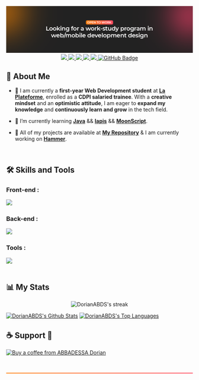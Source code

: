<img src="/src/img/Banniere_GitHub_top.png" alt="Github top banner" />

<div align="center">
    <a href="https://abbadessa-dorian.fr/">
        <img src="https://img.shields.io/badge/Portfolio-white?logo=linkedin&logoColor=fff">
    <a href="https://www.linkedin.com/in/dorian-abbadessa/">
        <img src="https://img.shields.io/badge/LinkedIn-blue?logo=linkedin&logoColor=fff">
    <a href="https://mail.google.com/mail/u/0/?tab=rm&ogbl#inbox?compose=CllgCJZWPrjbGQjZxWJqBSnSWpZtBGtXPBZDVQkBgZfRfjHxJwZQgsbLcLCqQlqRlRzCdzxHRCg">
        <img src="https://img.shields.io/badge/Gmail-D33E35?logo=Gmail&logoColor=fff">
    <a href="https://www.behance.net/dorianabbadessa">
        <img src="https://img.shields.io/badge/BeHance-053eff?logo=behance&logoColor=fff">
    <a href="https://github.com/DorianABDS/github-profile-views-counter">
        <img src="https://komarev.com/ghpvc/?username=DorianABDS">
    </a>
    <a href="https://github.com/DorianABDS?tab=followers"><img src="https://img.shields.io/github/followers/DorianABDS?label=Followers&style=social" alt="GitHub Badge"></a>
</div>

## 🙋 About Me

- 🔎 I am currently a **first-year Web Development student** at [**La Plateforme**](https://laplateforme.io/), enrolled as a **CDPI salaried trainee**. With a **creative mindset** and an **optimistic attitude**, I am eager to **expand my knowledge** and **continuously learn and grow** in the tech field.


- 🌱 I’m currently learning **[Java](https://docs.oracle.com/en/java/)** && **[lapis](https://leafo.net/lapis/)** && **[MoonScript](https://github.com/ForgeLua/Hammer)**.

- 📜 All of my projects are available at **[My Repository](https://github.com/DorianABDS?tab=repositories)** & I am currently working on **[Hammer](https://github.com/ForgeLua/Hammer)**.

<br>

## 🛠️ Skills and Tools

### Front-end :
<div>
    <img src="https://skillicons.dev/icons?i=html,css,js,react,jquery,sass,bootstrap,tailwind" /><br>
</div>

### Back-end :
<div>
    <img src="https://skillicons.dev/icons?i=php,mysql,python,nodejs,java,lua,coffeescript" /><br>
</div>

### Tools :
<div>
    <img src="https://skillicons.dev/icons?i=git,github,docker,npm,pnpm,powershell,vite,vercel,vscode,idea,figma,markdown,notion,ps,discord,gradle" /><br>
</div>

<br>

## 📊 My Stats

<p align="center">

<img title="🔥 streak-stats" alt="DorianABDS's streak" src="https://github-readme-streak-stats.herokuapp.com/?user=DorianABDS&theme=black-ice&hide_border=true&stroke=0000&background=060A0CD0"/>

</p>
<a href="https://github.com/DorianABDS/github-readme-stats"><img alt="DorianABDS's Github Stats" src="https://github-readme-stats.vercel.app/api?username=DorianABDS&show_icons=true&count_private=true&theme=react&hide_border=true&bg_color=0D1117" /></a>
<a href="https://github.com/DorianABDS/github-readme-stats"><img alt="DorianABDS's Top Languages" src="https://github-readme-stats.vercel.app/api/top-langs/?username=DorianABDS&langs_count=8&count_private=true&layout=compact&theme=react&hide_border=true&bg_color=0D1117" /></a>

## ☕ Support 💛
<p><a href="https://buymeacoffee.com/dorianabds"> <img src="https://cdn.buymeacoffee.com/buttons/v2/default-yellow.png" height="50" width="210" alt="Buy a coffee from ABBADESSA Dorian" /></a>

<br>
<br>
<br>

<img src="/src/img/Banniere_GitHub_bottom.png" alt="Github bottom banner"/>
